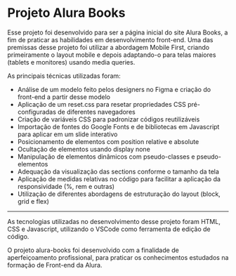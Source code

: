 # Projeto Alura Books

Esse projeto foi desenvolvido para ser a página inicial do site Alura Books, a fim de praticar as habilidades em desenvolvimento front-end.
Uma das premissas desse projeto foi utilizar a abordagem Mobile First, criando primeiramente o layout mobile e depois adaptando-o para telas maiores (tablets e monitores) usando media queries.

As principais técnicas utilizadas foram:
- Análise de um modelo feito pelos designers no Figma e criação do front-end a partir desse modelo
- Aplicação de um reset.css para resetar propriedades CSS pré-configuradas de diferentes navegadores
- Criação de variáveis CSS para padronizar códigos reutilizáveis
- Importação de fontes do Google Fonts e de bibliotecas em Javascript para aplicar em um slide interativo
- Posicionamento de elementos com position relative e absolute
- Ocultação de elementos usando display none
- Manipulação de elementos dinâmicos com pseudo-classes e pseudo-elementos
- Adequação da visualização das sections conforme o tamanho da tela
- Aplicação de medidas relativas no código para facilitar a aplicação da responsividade (%, rem e outras)
- Utilização de diferentes abordagens de estruturação do layout (block, grid e flex)
---
As tecnologias utilizadas no desenvolvimento desse projeto foram HTML, CSS e Javascript, utilizando o VSCode como ferramenta de edição de código.

O projeto alura-books foi desenvolvido com a finalidade de aperfeiçoamento profissional, para praticar os conhecimentos estudados na formação de Front-end da Alura.
